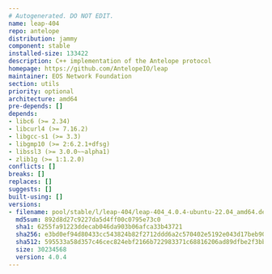 ```yaml
---
# Autogenerated. DO NOT EDIT.
name: leap-404
repo: antelope
distribution: jammy
component: stable
installed-size: 133422
description: C++ implementation of the Antelope protocol
homepage: https://github.com/AntelopeIO/leap
maintainer: EOS Network Foundation
section: utils
priority: optional
architecture: amd64
pre-depends: []
depends:
- libc6 (>= 2.34)
- libcurl4 (>= 7.16.2)
- libgcc-s1 (>= 3.3)
- libgmp10 (>= 2:6.2.1+dfsg)
- libssl3 (>= 3.0.0~~alpha1)
- zlib1g (>= 1:1.2.0)
conflicts: []
breaks: []
replaces: []
suggests: []
built-using: []
versions:
- filename: pool/stable/l/leap-404/leap-404_4.0.4-ubuntu-22.04_amd64.deb
  md5sum: 892d8d27c9227da5d4ff00c0795e73c0
  sha1: 6255fa91223ddecab046da903b06afca33b43721
  sha256: e3bd0ef94d80433cc543824b82f2712ddd6a2c570402e5192e043d17beb90f06
  sha512: 595533a58d357c46cec824ebf2166b722983371c68816206ad89dfbe2f3bbc2bf0dc711f82710b748656cd2e6f3f6ced426bc00fb6a33dbcdf6936cbd1b0a520
  size: 30234568
  version: 4.0.4
---
```

